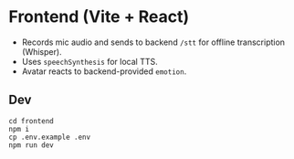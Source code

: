 # Frontend (Vite + React)
- Records mic audio and sends to backend `/stt` for offline transcription (Whisper).
- Uses `speechSynthesis` for local TTS.
- Avatar reacts to backend-provided `emotion`.

## Dev
```
cd frontend
npm i
cp .env.example .env
npm run dev
```

